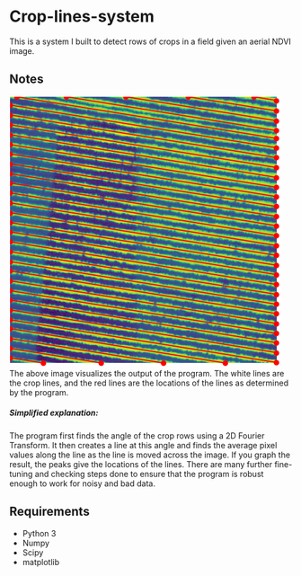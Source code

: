 # Crop-lines-system
This is a system I built to detect rows of crops in a field given an aerial NDVI image. 

## Notes

![System Output](https://github.com/jbhewitt12/Crop-lines-system/blob/master/example_output.PNG)  
The above image visualizes the output of the program. The white lines are the crop lines, and the red lines are the locations of the lines as determined by the program.  

##### Simplified explanation:
The program first finds the angle of the crop rows using a 2D Fourier Transform. It then creates a line at this angle and finds the average pixel values along the line as the line is moved across the image. If you graph the result, the peaks give the locations of the lines. There are many further fine-tuning and checking steps done to ensure that the program is robust enough to work for noisy and bad data. 

## Requirements

- Python 3
- Numpy  
- Scipy  
- matplotlib  
